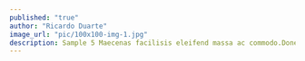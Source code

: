```yaml
---
published: "true"
author: "Ricardo Duarte"
image_url: "pic/100x100-img-1.jpg"
description: Sample 5 Maecenas facilisis eleifend massa ac commodo.Donec at ullamcorper lectus, quis fringilla velit.
---
```

